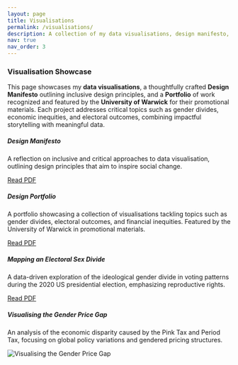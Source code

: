 ```yaml
---
layout: page
title: Visualisations
permalink: /visualisations/
description: A collection of my data visualisations, design manifesto, and portfolio featured by the University of Warwick for promotional materials.
nav: true
nav_order: 3
---
```


<div class="projects">

### Visualisation Showcase

This page showcases my **data visualisations**, a thoughtfully crafted **Design Manifesto** outlining inclusive design principles, and a **Portfolio** of work recognized and featured by the **University of Warwick** for their promotional materials. Each project addresses critical topics such as gender divides, economic inequities, and electoral outcomes, combining impactful storytelling with meaningful data.

<div class="row row-cols-1 row-cols-md-3">
  <div class="col mb-4">
    <div class="card">
      <div class="card-body">
        <h5 class="card-title">Design Manifesto</h5>
        <p class="card-text">
          A reflection on inclusive and critical approaches to data visualisation, 
          outlining design principles that aim to inspire social change.
        </p>
        <a href="../assets/visualisations/Design_manifesto.pdf" class="btn btn-primary">Read PDF</a>
      </div>
    </div>
  </div>

  <div class="col mb-4">
    <div class="card">
      <div class="card-body">
        <h5 class="card-title">Design Portfolio</h5>
        <p class="card-text">
          A portfolio showcasing a collection of visualisations tackling topics such 
          as gender divides, electoral outcomes, and financial inequities. 
          Featured by the University of Warwick in promotional materials.
        </p>
        <a href="../assets/visualisations/Design_Portfolio.pdf" class="btn btn-primary">Read PDF</a>
      </div>
    </div>
  </div>

  <div class="col mb-4">
    <div class="card">
      <div class="card-body">
        <h5 class="card-title">Mapping an Electoral Sex Divide</h5>
        <p class="card-text">
          A data-driven exploration of the ideological gender divide in voting patterns 
          during the 2020 US presidential election, emphasizing reproductive rights.
        </p>
        <a href="../assets/visualisations/Mapping_An_Electoral_Sex_Divide.pdf" class="btn btn-primary">Read PDF</a>
      </div>
    </div>
  </div>

  <div class="col mb-4">
    <div class="card">
      <div class="card-body">
        <h5 class="card-title">Visualising the Gender Price Gap</h5>
        <p class="card-text">
          An analysis of the economic disparity caused by the Pink Tax and Period Tax, 
          focusing on global policy variations and gendered pricing structures.
        </p>
        <img src="../assets/visualisations/Visualising_the_Gender_Price_Gap.png" class="img-fluid" alt="Visualising the Gender Price Gap">
      </div>
    </div>
  </div>
</div>

</div>

